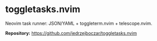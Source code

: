 # toggletasks.nvim

Neovim task runner: JSON/YAML + toggleterm.nvim + telescope.nvim.

**Repository:** <https://github.com/jedrzejboczar/toggletasks.nvim>

<!-- vim: set ft=markdown: -->